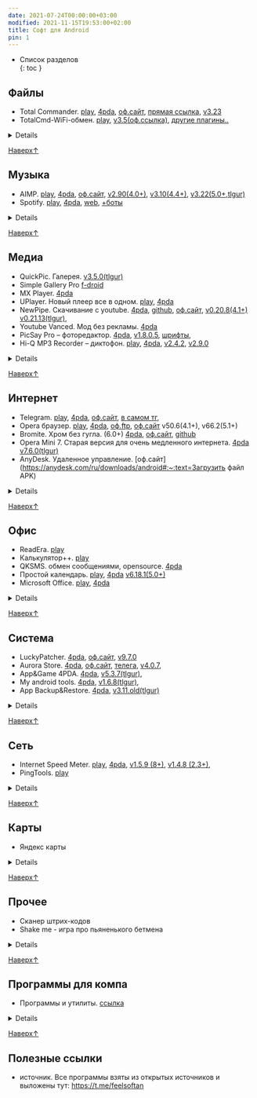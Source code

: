 ```yaml
---
date: 2021-07-24T00:00:00+03:00
modified: 2021-11-15T19:53:00+02:00
title: Софт для Android
pin: 1
---
```


- Список разделов  
{: toc }

## Файлы
<div class="highlight22" markdown="1">

- Total Commander. 
  [play](https://play.google.com/store/apps/details?id=com.ghisler.android.TotalCommander),
  [4pda](https://4pda.to/forum/index.php?showtopic=224555), 
  [оф.сайт](https://www.ghisler.com/android.htm#download), 
  [прямая ссылка](https://www.ghisler.com/tcandroid3.apk), 
  [v3.23](https://tlgur.com/d/GW1rxPb4)
- TotalCmd-WiFi-обмен. 
  [play](https://play.google.com/store/apps/details?id=com.ghisler.tcplugins.wifitransfer), 
  [v3.5(оф.ссылка)](http://totalcommander.ch/aplg/tcandroidwifi35.apk), 
  [другие плагины..](https://www.ghisler.com/androidplugins/download/)
</div>

<details markdown="1">

- TotalCmd USB stick plugin by OperaFan. 
  [4pda](https://4pda.to/forum/index.php?showtopic=224555&st=3300#entry22427381), 
  [v1.3.6](https://tlgur.com/d/GVqJmM68), 
  [телега](https://t.me/FeelSoftAn/164)
- ES Проводник 3.2.5
- Sync
- RAR
</details>

[Наверх↑](#)

## Музыка
- AIMP. 
  [play](https://play.google.com/store/apps/details?id=com.aimp.player),
  [4pda](https://4pda.to/forum/index.php?showtopic=442204),
  [оф.сайт](http://www.aimp.ru/?do=download&os=android),
  [v2.90(4.0+)](https://tlgur.com/d/4AX2qxKg), 
  [v3.10(4.4+)](https://tlgur.com/d/4zexQ7lg), 
  [v3.22(5.0+,tlgur)](https://tlgur.com/d/8l6jQKDg)
- Spotify.
  [play](https://play.google.com/store/apps/details?id=com.spotify.music), 
  [4pda](https://4pda.to/forum/index.php?showtopic=248440),
  [web](https://open.spotify.com/), 
  [+боты](./telegram-bots.html#музыка)
<details markdown="1">

- YouTube Music (vanced).
  [play](https://play.google.com/store/apps/details?id=com.google.android.apps.youtube.music), 
  [4pda](https://4pda.to/forum/index.php?showtopic=1005964),
  [web](https://music.youtube.com/)
- Яндекс музыка (мод). [telegram](https://t.me/alexstranniklite/14131)
- Deezer. [4pda](https://4pda.to/forum/index.php?showtopic=485010)
- Murglar. Клиент для стримингов, скачивание. [4pda](https://4pda.to/forum/index.php?showtopic=905252)
- PlayerPro. [4pda](https://4pda.to/forum/index.php?showtopic=189092)
- Shazam. [4pda](https://4pda.to/forum/index.php?showtopic=128657)
</details>

[Наверх↑](#)

## Медиа
- QuickPic. Галерея. 
  [v3.5.0(tlgur)](https://tlgur.com/d/8BOdll0G)
- Simple Gallery Pro
  [f-droid](https://f-droid.org/en/packages/com.simplemobiletools.gallery.pro/)
- MX Player. 
  [4pda](https://4pda.to/forum/index.php?showtopic=253883)
- UPlayer. Новый плеер все в одном.
  [play](https://play.google.com/store/apps/details?id=uplayer.video.player), 
  [4pda](https://4pda.to/forum/index.php?showtopic=900750)
- NewPipe. Скачивание с youtube.
  [4pda](https://4pda.to/forum/index.php?showtopic=694195), 
  [github](https://github.com/TeamNewPipe/NewPipe/releases), 
  [оф.сайт](https://newpipe.net/#download), 
  [v0.20.8(4.1+)](https://tlgur.com/d/GL0ZDJ6G)
  [v0.21.13(tlgur)](https://tlgur.com/d/81vyjo6G), 
- Youtube Vanced. Мод без рекламы. 
  [4pda](https://4pda.to/forum/index.php?showtopic=916464)
- PicSay Pro – фоторедактор. 
  [4pda](https://4pda.to/forum/index.php?showtopic=131210),
  [v1.8.0.5](https://tlgur.com/d/GdX03zrG), 
  [шрифты](#), 
- Hi-Q MP3 Recorder – диктофон. 
  [play](https://play.google.com/store/apps/details?id=com.hiqrecorder.full),
  [4pda](https://4pda.to/forum/index.php?showtopic=210572),
  [v2.4.2](https://tlgur.com/d/4yq02Lb4),
  [v2.9.0](https://tlgur.com/d/8l6jMXVg)
<details markdown="1">

- XRecorder – запись экрана. 
  [play](https://play.google.com/store/apps/details?id=videoeditor.videorecorder.screenrecorder),
  [4pda](https://4pda.to/forum/index.php?showtopic=978817), 
  [v2.1.2 (5+)](https://tlgur.com/d/GaxZEpE8)
- LazyMedia Deluxe. [4pda](https://4pda.to/forum/index.php?showtopic=848635)
- Кино HD. [4pda](https://4pda.to/forum/index.php?showtopic=787648)
- Wink (мод)
- PowerTube
- HD VideoBox (закрыли)
</details>

[Наверх↑](#)

## Интернет 
- Telegram. 
  [play](https://play.google.com/store/apps/details?id=org.telegram.messenger&hl=ru&gl=US),
  [4pda](https://4pda.to/forum/index.php?showtopic=948576), 
  [оф.сайт](https://telegram.org/android?setln=ru),
  [в самом тг](https://t.me/TAndroidAPK), 
- Opera браузер.
  [play](https://play.google.com/store/apps/details?id=com.opera.browser),
  [4pda](https://4pda.to/forum/index.php?showtopic=438451), 
  [оф.ftp](https://get.geo.opera.com/pub/opera/android/),
  [оф.сайт](https://download.opera.com)
  v50.6(4.1+), 
  v66.2(5.1+)
- Bromite. Хром без гугла. (6.0+)
  [4pda](https://4pda.to/forum/index.php?showtopic=725481&st=100),
  [оф.сайт](https://www.bromite.org/#download-bromite),
  [github](https://github.com/bromite/bromite/releases)
- Opera Mini 7. Старая версия для очень медленного интернета.
  [4pda](https://4pda.to/forum/index.php?showtopic=100813)
  [v7.6.0(tlgur)](https://tlgur.com/d/gvbZ51ng)
- AnyDesk. Удаленное управление.
  [оф.сайт](https://anydesk.com/ru/downloads/android#:~:text=Загрузить файл APK)
<details markdown="1">

- Viber
- Instander. Инста без рекламы
- LoaderDroid
- Advanced Download Manager
- Flow – клиент rutracker.org
- Flud – торрент клиент
- OpenVPN
- Unified Remote
- Remote Ripple VNC
</details>

[Наверх↑](#)


## Офис
- ReadEra. 
  [play](https://play.google.com/store/apps/details?id=org.readera)
- Калькулятор++. 
  [play](https://play.google.com/store/apps/details?id=org.solovyev.android.calculator)
- QKSMS. обмен сообщениями, opensource. 
  [4pda](https://4pda.to/forum/index.php?showtopic=576815)
- Простой календарь. 
  [play](https://play.google.com/store/apps/details?id=com.simplemobiletools.calendar),
  [4pda](https://4pda.to/forum/index.php?showtopic=931531)
  [v6.18.1(5.0+)](https://tlgur.com/d/GPqWL5Lg) 
- Microsoft Office. 
  [play](https://play.google.com/store/apps/details?id=com.microsoft.office.officehubrow),
  [4pda](https://4pda.to/forum/index.php?showtopic=486245)
<details markdown="1">

- Acode. Редактор кода. 
  [play](https://play.google.com/store/apps/details?id=com.foxdebug.acodefree)
- GitJournal. Заметки. 
  [play](https://play.google.com/store/apps/details?id=io.gitjournal.gitjournal),
  [оф.сайт](https://gitjournal.io/)
- Aqua Mail. 
  [play](https://play.google.com/store/apps/details?id=org.kman.AquaMail)
- StyleNote заметки
- EBookDroid
- ElectroDoc. Справочник электронщика.
  [play](https://play.google.com/store/apps/details?id=it.android.demi.elettronica),
  [4pda](https://4pda.to/forum/index.php?showtopic=221412&st=60),
  [v5.1(tlgur)](https://tlgur.com/d/4NqLExWg)
- Переводчик
- Секундомер
</details>

[Наверх↑](#)


## Система
- LuckyPatcher. 
  [4pda](https://4pda.to/forum/index.php?showtopic=298302), 
  [оф.сайт](https://www.luckypatchers.com/lucky-patcher-all-versions/),
  [v9.7.0](https://tlgur.com/d/g306JW64)
- Aurora Store. 
  [4pda](https://4pda.to/forum/index.php?showtopic=887569), 
  [оф.сайт](https://files.auroraoss.com/AuroraStore/Stable/),
  [телега](https://t.me/AuroraOfficial), 
  [v4.0.7](https://tlgur.com/d/4x5bADY8), 
- App&Game 4PDA. 
  [4pda](https://4pda.to/forum/index.php?showtopic=275433),
  [v5.3.7(tlgur)](https://tlgur.com/d/89BMN9OG),
- My android tools. 
  [4pda](https://4pda.to/forum/index.php?showtopic=587771),
  [v1.6.8(tlgur)](https://tlgur.com/d/GL0ZNxBG), 
- App Backup&Restore. 
  [4pda](https://4pda.to/forum/index.php?showtopic=246407),
  [v3.11.old(tlgur)](https://tlgur.com/d/4kx3qvZ8)
<details markdown="1">

- Copy
- Powerful Control
- Titanium Backup
- System App Remover. 
  [телега](https://t.me/FeelSoftAn/170)
- 4G Switcher
- TTL Manager
- CPU Spy
- AdAway
- CPU Spy
- Darker Pro. 
  [play](https://play.google.com/store/apps/details?id=com.mlhg.screenfilter#), 
  [4pda](https://4pda.to/forum/index.php?showtopic=538357)
- Google Play Blocker
- TTL Master
- Microsoft Launcher
- Launcher<3
- Клавиатура Google
</details>

[Наверх↑](#)


## Сеть
- Internet Speed Meter. 
  [play](https://play.google.com/store/apps/details?id=com.internet.speed.meter.lite),
  [4pda](https://4pda.to/forum/index.php?showtopic=453821), 
  [v1.5.9 (8+)](https://tlgur.com/d/G7BY5Nd8), 
  [v1.4.8 (2.3+)](https://tlgur.com/d/gpYyML04), 
- PingTools. 
  [play](https://play.google.com/store/apps/details?id=ua.com.streamsoft.pingtools)
<details markdown="1">

- Network scanner
- Network Utilities
- kWS
- primitive ftpd. 
  [GitHub](https://github.com/wolpi/prim-ftpd/releases)
- IP Webcam
</details>

[Наверх↑](#)

## Карты
- Яндекс карты
<details markdown="1">

- 2gis
- on taxi
- blablacar
</details>

[Наверх↑](#)

## Прочее
- Сканер штрих-кодов
- Shake me - игра про пьяненького бетмена
<details markdown="1">

- Виджет громкости
- Mi Band Master 
- Shake me - #batman
</details>

[Наверх↑](#)

## Программы для компа
- Программы и утилиты. [ссылка](./android-firmware.md#программы-и-утилиты)
<details markdown="1">

- 0x192/universal-android-debloater. норм. 
  [github](https://github.com/0x192/universal-android-debloater/releases)
- ADB_AppControl. норм. 
  [оф.сайт](https://adbappcontrol.com/)
- XiaomiADBFastbootTools. устарело. 
  [github](https://github.com/Szaki/XiaomiADBFastbootTools)
- ADB-RUN. 
  [4pda](https://4pda.to/forum/index.php?showtopic=437824), 
  [оф.сайт](https://androidp1.ru/adb-run-obzor-funktsiy/)
- ApkShellext2. Показ иконок apk
- adb
</details>

[Наверх↑](#)

## Полезные ссылки
- источник. Все программы взяты из открытых источников и выложены тут: <https://t.me/feelsoftan>
